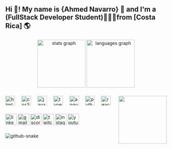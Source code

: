 <h2 align="left">Hi 👋! My name is {Ahmed Navarro} 👺 and I'm a (FullStack Developer Student)🧑🏼‍🎓from [Costa Rica] 🌎</h2>

###

<div align="center">
  <img src="https://github-readme-stats.vercel.app/api?username=Ashura29&hide_title=false&hide_rank=false&show_icons=true&include_all_commits=true&count_private=true&disable_animations=false&theme=dracula&locale=en&hide_border=false" height="150" alt="stats graph"  />
  <img src="https://github-readme-stats.vercel.app/api/top-langs?username=Ashura29&locale=en&hide_title=false&layout=compact&card_width=320&langs_count=5&theme=dracula&hide_border=false" height="150" alt="languages graph"  />
</div>

###

<img align="right" height="150" src="https://media3.giphy.com/media/v1.Y2lkPTc5MGI3NjExZGdiNm5ndHY4amlqeGl3azVzeXNkd2hleHIwZDlqbXJtdXhucDRlYSZlcD12MV9pbnRlcm5hbF9naWZfYnlfaWQmY3Q9Zw/78XCFBGOlS6keY1Bil/giphy.gif"  />

###

<div align="left">
  <img src="https://cdn.jsdelivr.net/gh/devicons/devicon/icons/html5/html5-original.svg" height="30" alt="html5 logo"  />
  <img width="12" />
  <img src="https://cdn.jsdelivr.net/gh/devicons/devicon/icons/css3/css3-original.svg" height="30" alt="css3 logo"  />
  <img width="12" />
  <img src="https://cdn.jsdelivr.net/gh/devicons/devicon/icons/javascript/javascript-original.svg" height="30" alt="javascript logo"  />
  <img width="12" />
  <img src="https://cdn.jsdelivr.net/gh/devicons/devicon/icons/typescript/typescript-original.svg" height="30" alt="typescript logo"  />
  <img width="12" />
  <img src="https://cdn.jsdelivr.net/gh/devicons/devicon/icons/angularjs/angularjs-original.svg" height="30" alt="angularjs logo"  />
  <img width="12" />
  <img src="https://cdn.jsdelivr.net/gh/devicons/devicon/icons/python/python-original.svg" height="30" alt="python logo"  />
  <img width="12" />
  <img src="https://cdn.jsdelivr.net/gh/devicons/devicon/icons/react/react-original.svg" height="30" alt="react logo"  />
</div>

###

<div align="left">
  <img src="www.linkedin.com/in/ahmed-navarro-556400b7" height="35" alt="linkedin logo"  />
  <img src="ahmed.n29@gmail.com" height="35" alt="gmail logo"  />
  <img src="[754569283555819622](https://discord.com/channels/@me)" height="35" alt="discord logo"  />
  <img src="h[ttps://img.shields.io/static/v1?message=Twitch&logo=twitch&label=&color=9146FF&logoColor=white&labelColor=&style=for-the-badge](https://www.twitch.tv/escipion29)" height="35" alt="twitch logo"  />
  <img src="[https://img.shields.io/static/v1?message=Instagram&logo=instagram&label=&color=E4405F&logoColor=white&labelColor=&style=for-the-badge](https://www.instagram.com/ahmednava/)" height="35" alt="instagram logo"  />
  <img src="[https://img.shields.io/static/v1?message=Youtube&logo=youtube&label=&color=FF0000&logoColor=white&labelColor=&style=for-the-badge](https://www.youtube.com/@ahmedn29)" height="35" alt="youtube logo"  />
</div>

###

<picture>
  <source media="(prefers-color-scheme: dark)" srcset="https://raw.githubusercontent.com/Ashura29/Ashura29/output/github-snake-dark.svg" />
  <source media="(prefers-color-scheme: light)" srcset="https://raw.githubusercontent.com/Ashura29/Ashura29/output/github-snake.svg" />
  <img alt="github-snake" src="https://raw.githubusercontent.com/Ashura29/Ashura29/output/github-snake.svg" />
</picture>

###

